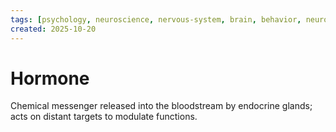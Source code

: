 ```yaml
---
tags: [psychology, neuroscience, nervous-system, brain, behavior, neurotransmitters]
created: 2025-10-20
---
```

# Hormone

Chemical messenger released into the bloodstream by endocrine glands; acts on distant targets to modulate functions.
